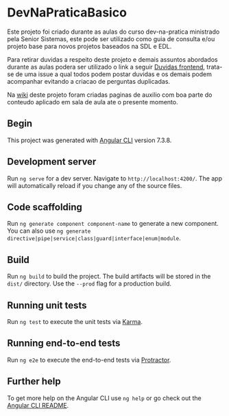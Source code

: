 # DevNaPraticaBasico

Este projeto foi criado durante as aulas do curso dev-na-pratica ministrado pela Senior Sistemas, este pode ser utilizado como guia de consulta e/ou projeto base para novos projetos baseados na SDL e EDL.

Para retirar duvidas a respeito deste projeto e demais assuntos abordados durante as aulas podera ser utilizado o link a seguir [Duvidas frontend](https://github.com/brenonaraujo/dev-na-pratica-basico/issues/1), trata-se de uma issue a qual todos podem postar duvidas e os demais podem acompanhar evitando a criacao de perguntas duplicadas.

Na [wiki](https://github.com/brenonaraujo/dev-na-pratica-basico/wiki) deste projeto foram criadas paginas de auxilio com boa parte do conteudo aplicado em sala de aula ate o presente momento.

## Begin

This project was generated with [Angular CLI](https://github.com/angular/angular-cli) version 7.3.8.

## Development server

Run `ng serve` for a dev server. Navigate to `http://localhost:4200/`. The app will automatically reload if you change any of the source files.

## Code scaffolding

Run `ng generate component component-name` to generate a new component. You can also use `ng generate directive|pipe|service|class|guard|interface|enum|module`.

## Build

Run `ng build` to build the project. The build artifacts will be stored in the `dist/` directory. Use the `--prod` flag for a production build.

## Running unit tests

Run `ng test` to execute the unit tests via [Karma](https://karma-runner.github.io).

## Running end-to-end tests

Run `ng e2e` to execute the end-to-end tests via [Protractor](http://www.protractortest.org/).

## Further help

To get more help on the Angular CLI use `ng help` or go check out the [Angular CLI README](https://github.com/angular/angular-cli/blob/master/README.md).
